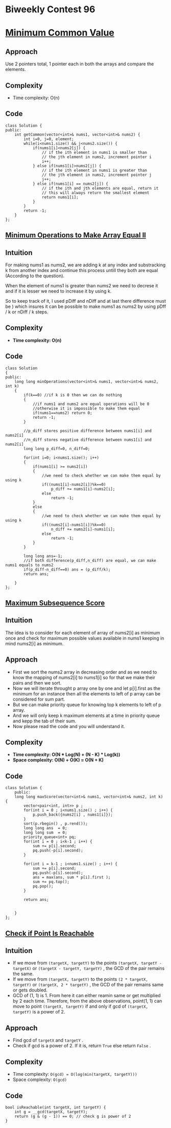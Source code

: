 # Biweekly Contest 96
# [Minimum Common Value](https://leetcode.com/contest/biweekly-contest-96/problems/minimum-common-value/)

## **Approach**
Use 2 pointers total, 1 pointer each in both the arrays and compare the elements.


## **Complexity**
- Time complexity: O(n)

## **Code**
```
class Solution {
public:
    int getCommon(vector<int>& nums1, vector<int>& nums2) {
        int i=0, j=0, element;
        while(i<nums1.size() && j<nums2.size()) {
            if(nums1[i]<nums2[j]) {
                // if the ith element in nums1 is smaller than
                // the jth element in nums2, increment pointer i
                i++;
            } else if(nums1[i]>nums2[j]) {
                // if the ith element in nums1 is greater than
                // the jth element in nums2, increment pointer j
                j++;
            } else if(nums1[i] == nums2[j]) {
                // if the ith and jth elements are equal, return it
                // this will always return the smallest element
                return nums1[i];
            }
        }
        return -1;
    }
};
```

## [Minimum Operations to Make Array Equal ll](https://leetcode.com/contest/biweekly-contest-96/problems/minimum-operations-to-make-array-equal-ii/)
## **Intuition**
For making nums1 as nums2, we are adding k at any index and substracking k from another index and continue this process untill they both are equal (According to the question).

When the element of nums1 is greater than nums2 we need to decrese it and if it is lesser we need to increase it by using k.

So to keep track of it, I used pDiff and nDiff and at last there difference must be ) which insures it can be possible to make nums1 as nums2 by using pDff / k or nDiff / k steps.

## **Complexity**
- **Time complexity: O(n)**

## **Code**
```
class Solution 
{
public:
    long long minOperations(vector<int>& nums1, vector<int>& nums2, int k) 
    {
        if(k==0) //if k is 0 then we can do nothing
        {
            //if nums1 and nums2 are equal operations will be 0 
            //otherwise it is impossible to make them equal
            if(nums1==nums2) return 0; 
            return -1;
        }
        
        //p_diff stores positive difference between nums1[i] and nums2[i] 
        //n_diff stores negative difference between nums1[i] and nums2[i] 
        long long p_diff=0, n_diff=0; 
        
        for(int i=0; i<nums1.size(); i++)
        {
            if(nums1[i] >= nums2[i])
            {
                //we need to check whether we can make them equal by using k
                if((nums1[i]-nums2[i])%k==0) 
                    p_diff += nums1[i]-nums2[i];
                else
                    return -1;
            } 
            else 
            {
                //we need to check whether we can make them equal by using k
                if((nums2[i]-nums1[i])%k==0)
                    n_diff += nums2[i]-nums1[i];
                else
                    return -1;
            }
        }
        
        long long ans=-1;
        //if both difference(p_diff,n_diff) are equal, we can make nums1 equals to nums2
        if(p_diff-n_diff==0) ans = (p_diff/k);
        return ans;
        
    }
};
```
## [Maximum Subsequence Score](https://leetcode.com/contest/biweekly-contest-96/problems/maximum-subsequence-score/)
## **Intuition**
The idea is to consider for each element of array of nums2[i] as minimum once and check for maximum possible values available in nums1 keeping in mind nums2[i] as minimum.

## **Approach**
- First we sort the nums2 array in decreasing order and as we need to know the mapping of nums2[i] to nums1[i] so for that we make their pairs and then we sort.
- Now we will iterate throught p array one by one and let p[i].first as the minimum for an instance then all the elements to left of p array can be considered for sum part.
- But we can make priority queue for knowing top k elements to left of p array.
- And we will only keep k maximum elements at a time in priority queue and kepp the tab of their sum.
- Now please read the code and you will understand it. 

## **Complexity**
- **Time complexity: O(N * Log(N) + (N - K) * Log(k))**
- **Space complexity: O(N) + O(K) = O(N + K)**

## **Code**
```
class Solution {
    public:
    long long maxScore(vector<int>& nums1, vector<int>& nums2, int k) {
        vector<pair<int, int>> p ;
        for(int i = 0 ; i<nums1.size() ; i++) {
            p.push_back({nums2[i] , nums1[i]});
        }
        sort(p.rbegin() , p.rend());
        long long ans  = 0;
        long long sum  = 0;
        priority_queue<int> pq;
        for(int i = 0 ; i<k-1 ; i++) {
            sum += p[i].second;
            pq.push(-p[i].second);
        }

        for(int i = k-1 ; i<nums1.size() ; i++) {
            sum += p[i].second;
            pq.push(-p[i].second);
            ans = max(ans, sum * p[i].first );
            sum += pq.top();
            pq.pop();
        }
        
        return ans;
        
        
    }
};
```

## **[Check if Point Is Reachable](https://leetcode.com/contest/biweekly-contest-96/problems/check-if-point-is-reachable/)**
## **Intuition**
- If we move from `(targetX, targetY)` to the points `(targetX, targetY - targetX)` or `(targetX - targetY, targetY)` , the GCD of the pair remains the same.
- If we move from `(targetX, targetY)` to the points `(2 * targetX, targetY)` or `(targetX, 2 * targetY)` , the GCD of the pair remains same or gets doubled.
- GCD of (1, 1) is 1. From here it can either reamin same or get multiplied by 2 each time. Therefore, from the above observations, point(1, 1) can move to point  `(targetX, targetY)` if and only if gcd of `(targetX, targetY)` is a power of 2.

## **Approach**
- Find gcd of `targetX` and `targetY` .
- Check if gcd is a power of 2. If it is, return `True` else return `False` .

## **Complexity**
- Time complexity: `O(gcd) = O(log(min(targetX, targetY)))`
- Space complexity: `O(gcd)`

## **Code**
```
bool isReachable(int targetX, int targetY) {
    int g = __gcd(targetX, targetY);
    return (g & (g - 1)) == 0; // check g is power of 2
}
```



